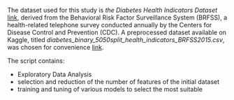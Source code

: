 The dataset used for this study is _the Diabetes Health Indicators Dataset_ [link](https://www.cdc.gov/brfss/annual_data/annual_2014.html), derived from the Behavioral Risk Factor Surveillance System (BRFSS), a health-related telephone survey conducted annually by the Centers for Disease Control and Prevention (CDC). A preprocessed dataset available on Kaggle, titled _diabetes\_binary\_5050split\_health\_indicators\_BRFSS2015.csv_, was chosen for convenience [link](https://www.kaggle.com/datasets/alexteboul/diabetes-health-indicators-dataset).

The script contains:
- Exploratory Data Analysis
- selection and reduction of the number of features of the initial dataset
- training and tuning of various models to select the most suitable